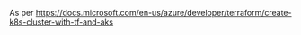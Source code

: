 As per https://docs.microsoft.com/en-us/azure/developer/terraform/create-k8s-cluster-with-tf-and-aks


